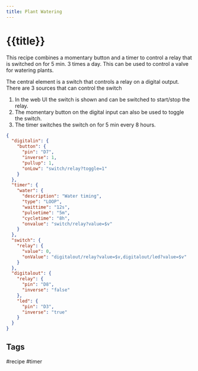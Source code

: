 ```yaml
---
title: Plant Watering
---
```


# {{title}}

This recipe combines a momentary button and a timer to control a relay that is switched on for 5 min. 3 times a day. This can be used to control a valve for watering plants.

The central element is a switch that controls a relay on a digital output. There are 3 sources that can control the switch

1. In the web UI the switch is shown and can be switched to start/stop the relay.
2. The momentary button on the digital input can also be used to toggle the switch.
3. The timer switches the switch on for 5 min every 8 hours.

``` json
{
  "digitalin": {
    "button": {
      "pin": "D7",
      "inverse": 1,
      "pullup": 1,
      "onLow": "switch/relay?toggle=1"
    }
  },
  "timer": {
    "water": {
      "description": "Water timing",
      "type": "LOOP",
      "waittime": "12s",
      "pulsetime": "5m",
      "cycletime": "8h",
      "onvalue": "switch/relay?value=$v"
    }
  },
  "switch": {
    "relay": {
      "value": 0,
      "onValue": "digitalout/relay?value=$v,digitalout/led?value=$v"
    }
  },
  "digitalout": {
    "relay": {
      "pin": "D8",
      "inverse": "false"
    },
    "led": {
      "pin": "D3",
      "inverse": "true"
    }
  }
}
```

## Tags
#recipe #timer
